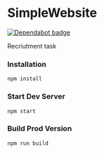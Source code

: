 # SimpleWebsite

[![Dependabot badge](https://flat.badgen.net/dependabot/wbkd/webpack-starter?icon=dependabot)](https://dependabot.com/)

Recriutment task

### Installation

```
npm install
```

### Start Dev Server

```
npm start
```

### Build Prod Version

```
npm run build
```
